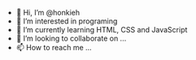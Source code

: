 - 👋 Hi, I’m @honkieh
- 👀 I’m interested in programing
- 🌱 I’m currently learning HTML, CSS and JavaScript
- 💞️ I’m looking to collaborate on ...
- 📫 How to reach me ...

<!---
honkieh/honkieh is a ✨ special ✨ repository because its `README.md` (this file) appears on your GitHub profile.
You can click the Preview link to take a look at your changes.
--->
